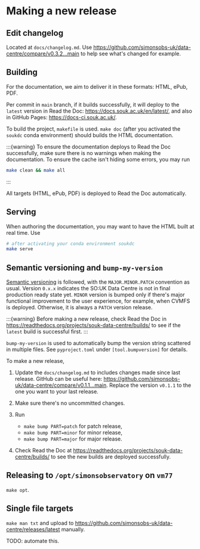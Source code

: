 # Making a new release

## Edit changelog

Located at `docs/changelog.md`. Use <https://github.com/simonsobs-uk/data-centre/compare/v0.3.2...main> to help see what's changed for example.

## Building

For the documentation, we aim to deliver it in these formats: HTML, ePub, PDF.

Per commit in `main` branch, if it builds successfully, it will deploy to the `latest` version in Read the Doc: <https://docs.souk.ac.uk/en/latest/>, and also in GitHub Pages: <https://docs-ci.souk.ac.uk/>.

To build the project, `makefile` is used. `make doc` (after you activated the `soukdc` conda environment) should builds the HTML documentation.

:::{warning}
To ensure the documentation deploys to Read the Doc successfully, make sure there is no warnings when making the documentation. To ensure the cache isn't hiding some errors, you may run

```sh
make clean && make all
```
:::

All targets (HTML, ePub, PDF) is deployed to Read the Doc automatically.

## Serving

When authoring the documentation, you may want to have the HTML built at real time. Use

```sh
# after activating your conda environment soukdc
make serve
```

## Semantic versioning and `bump-my-version`

[Semantic versioning](https://semver.org) is followed, with the `MAJOR.MINOR.PATCH` convention as usual. Version `0.x.x` indicates the SO:UK Data Centre is not in final production ready state yet. `MINOR` version is bumped only if there's major functional improvement to the user experience, for example, when CVMFS is deployed. Otherwise, it is always a `PATCH` version release.

:::{warning}
Before making a new release, check Read the Doc in <https://readthedocs.org/projects/souk-data-centre/builds/> to see if the `latest` build is successful first.
:::

`bump-my-version` is used to automatically bump the version string scattered in multiple files. See `pyproject.toml` under `[tool.bumpversion]` for details.

To make a new release,

1. Update the `docs/changelog.md` to includes changes made since last release. GitHub can be useful here: <https://github.com/simonsobs-uk/data-centre/compare/v0.1.1...main>. Replace the version `v0.1.1` to the one you want to your last release.

2. Make sure there's no uncommitted changes.

3. Run

    - `make bump PART=patch` for patch release,
    - `make bump PART=minor` for minor release,
    - `make bump PART=major` for major release.

4. Check Read the Doc at <https://readthedocs.org/projects/souk-data-centre/builds/> to see the new builds are deployed successfully.

## Releasing to `/opt/simonsobservatory` on `vm77`

`make opt`.

## Single file targets

`make man txt` and upload to <https://github.com/simonsobs-uk/data-centre/releases/latest> manually.

TODO: automate this.
